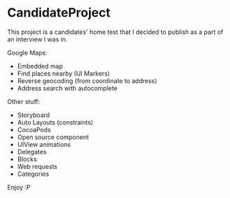 # CandidateProject
This project is a candidates' home test that I decided to publish as a part of an interview I was in.

Google Maps:
- Embedded map
- Find places nearby (UI Markers)
- Reverse geocoding (from coordinate to address)
- Address search with autocomplete

Other stuff:
- Storyboard
- Auto Layouts (constraints)
- CocoaPods
- Open source component
- UIView animations
- Delegates
- Blocks
- Web requests
- Categories

Enjoy :P
